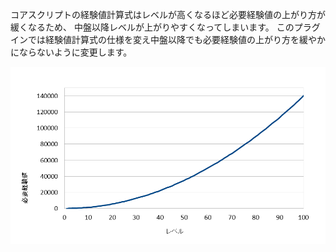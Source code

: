 

コアスクリプトの経験値計算式はレベルが高くなるほど必要経験値の上がり方が緩くなるため、
中盤以降レベルが上がりやすくなってしまいます。
このプラグインでは経験値計算式の仕様を変え中盤以降でも必要経験値の上がり方を緩やかにならないように変更します。

![画像](img/img1.png)
